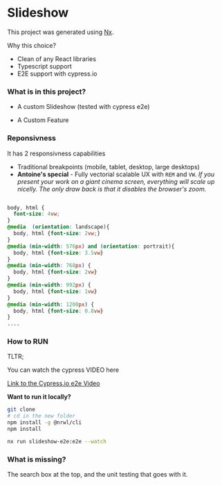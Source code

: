 # Slideshow
This project was generated using [Nx](https://nx.dev).

Why this choice?

- Clean of any React libraries
- Typescript support
- E2E support with cypress.io

### What is in this project?

- A custom Slideshow
(tested with cypress e2e)

- A Custom Feature

### Reponsivness

It has 2 responsivness capabilities

- Traditional breakpoints (mobile, tablet, desktop, large desktops)
- **Antoine's special** - Fully vectorial scalable UX with `REM` and `VW`.
*If you present your work on a giant cinema screen, everything will scale up nicelly.
The only draw back is that it disables the browser's zoom.*
   
```scss

body, html {
  font-size: 4vw;
}
@media  (orientation: landscape){
  body, html {font-size: 2vw;}
}
@media (min-width: 576px) and (orientation: portrait){
  body, html {font-size: 3.5vw}
}
@media (min-width: 768px) {
  body, html {font-size: 2vw}
}
@media (min-width: 992px) {
  body, html {font-size: 1vw}
}
@media (min-width: 1200px) {
  body, html {font-size: 0.8vw}
}
....

```


### How to RUN

TLTR;

You can watch the cypress VIDEO here

[Link to the Cypress.io e2e Video](cypress/videos/app.spec.ts.mp4)


**Want to run it locally?**

```bash
git clone 
# cd in the new folder
npm install -g @nrwl/cli
npm install 

nx run slideshow-e2e:e2e --watch

```


### What is missing?

The search box at the top, and the unit testing that goes with it.


